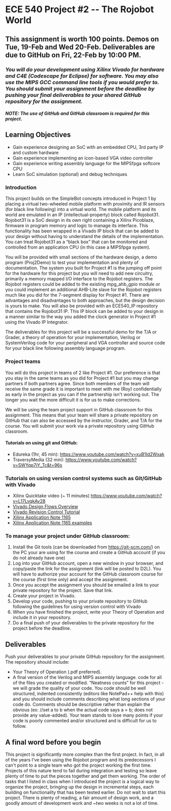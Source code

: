 # ECE 540 Project #2 -- The Rojobot World
## <b>This assignment is worth 100 points.  Demos on Tue, 19-Feb and Wed 20-Feb.  Deliverables are due to GitHub on Fri, 22-Feb by 10:00 PM.  </b>

### <i> You will do your development using Xilinx Vivado for hardware and C4E (Codescape for Eclipse) for software.  You may also use the MIPS GCC command line tools if you would prefer to.    You should submit your assignment before the deadline by pushing your final deliverables to your shared GitHub repository for the assignment.  

#### NOTE:  The use of GitHub and GitHub classroom is required for this project.</i>

## Learning Objectives
- Gain experience designing an SoC with an embedded CPU, 3rd party IP and custom hardware
- Gain experience implementing an icon-based VGA video controller
- Gain experience writing assembly language for the MIPSfpga softcore CPU
- Learn SoC simulation (optional) and debug techniques


### Introduction

This project builds on the SimpleBot concepts introduced in Project 1 by placing a virtual two-wheeled mobile platform with proximity and IR sensors (for black line following) into a virtual world. The mobile platform and its world are emulated in an IP (intellectual-property) block called Rojobot31. Rojobot31 is a SoC design in its own right containing a Xilinx Picoblaze, firmware in program memory and logic to manage its interface.  This functionality has been wrapped in a Vivado IP block that can be added to your design without having to understand the details of the implementation. You can treat Rojobot31 as a “black box” that can be monitored and controlled from an application CPU (in this case a MIPSfpga system).

You will be provided with small sections of the hardware design, a demo program (Proj2Demo) to test your implementation and plenty of documentation.  The system you built for Project #1 is the jumping off point for the hardware for this project but you will need to add new circuitry, primarily a memory mapped I/O interface to the Rojobot registers.  The Rojobot registers could be added to the existing mpg_ahb_gpio module or you could implement an additional AHB-Lite slave for the Rojobot registers much like you did for the 7-segment display for Project #1.  There are advantages and disadvantages to both approaches, but the design decision is yours to make.  You will also be provided with an ECE540_IP repository that contains the Rojobot31 IP.  This IP block can be added to your design in a manner similar to the way you added the clock generator in Project #1 using the Vivado IP Integrator.     

The deliverables for this project will be a successful demo for the T/A or Grader, a theory of operation for your implementation, Verilog or SystemVerilog code for your peripheral and VGA controller and source code for your black line following assembly language program.

### 	Project teams
You will do this project in teams of 2 like Project #1.  Our preference is that you stay in the same teams as you did for Project #1 but you may change partners if both partners agree.  Since both members of the team will receive the same grade it is important to meet with me (Roy) confidentially as early in the project as you can if the partnership isn't working out.  The longer you wait the more difficult it is for us to make corrections.

We will be using the team project support in GitHub classroom for this assignment.  This means that your team will share a private repository on GitHub that can also be accessed by the instructor, Grader, and T/A for the course. You will submit your work via a private repository using GitHub classroom.  

#### Tutorials on using git and GitHub:
- Edureka (1hr, 45 min): https://www.youtube.com/watch?v=xuB1Id2Wxak
- TraversyMedia (32 min): https://www.youtube.com/watch?v=SWYqp7iY_Tc&t=96s

### Tutorials on using version control systems such as Git/GitHub with Vivado
- Xilinx Quicktake video (~ 11 minutes)  https://www.youtube.com/watch?v=L17LvqkAv28
- [Vivado Design Flows Overview](git_vivado/ug892-vivado-design-flows-overview.pdf)
- [Vivado Revision Control Tutorial](git_vivado/ug1198-vivado-revision-control-tutorial.pdf)
- [Xilinx Application Note 1165](git_vivado/xapp1165.pdf)
- [Xilinx Application Note 1165 examples](git_vivado/xapp1165.zip)


### To manage your project under GitHub classroom:
1. Install the Git tools (can be downloaded from https://git-scm.com/) on the PC your are using for the course and create a GitHub account (if you do not already have one)
2. Log into your GitHub account, open a new window in your browser, and copy/paste the link for the assignment (link will be posted to D2L).  You will have to authorize your account for the GitHub classroom course for the course (first time only) and accept the assignment.
3. Once you accept the assignment you should be emailed a link to your private repository for the project. Save that link.
4. Create your project in Vivado.
6. Develop your code, pushing to your private repository to GitHub following the guidelines for using version control with Vivado
7. When you have finished the project, write your Theory of Operation and include it in your repository.
8. Do a final push of your deliverables to the private repository for the project before the deadline.

## Deliverables
Push your deliverables to your private GitHub repository for the assignment.  The repository should include:
- Your Theory of Operation (.pdf preferred).
- A final version of the Verilog and MIPS assembly language. code for all of the files you created or modified.  “Neatness counts” for this project - we will grade the quality of your code.  You code should be well structured, indented consistently (editors like NotePad++ help with this) and you should include comments describing what long sections of your code do.    Comments should be descriptive rather than explain the obvious (ex:  //set a to b when the actual code says a = b; does not provide any value-added).  Your team stands to lose many points if your code is poorly commented and/or structured and is difficult for us to follow.

## A final word before you begin
This project is significantly more complex than the first project. In fact, in all of the years I've been using the Rojobot program and its predecessors I can't point to a single team who got the project working the first time.  Projects of this nature tend to fail during integration and testing so leave plenty of time to put the pieces together and get them working.   The order of tasks that I listed in class when I introduced the project is a logical way to organize the project, bringing up the design in incremental steps, each building on functionality that has been tested earlier.   Do not wait to start this project.  There is plenty of reading, a fair amount of design work, and a goodly amount of development work and ~two weeks is not a lot of time.
